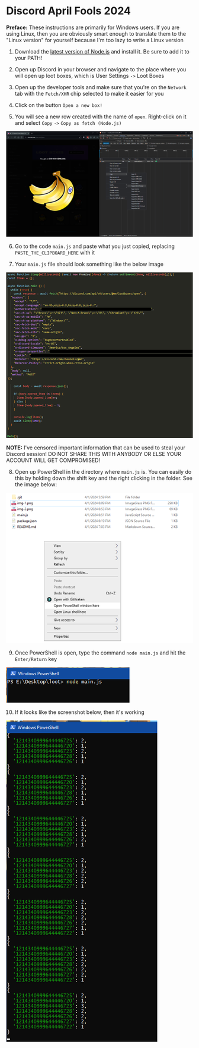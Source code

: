 # Discord April Fools 2024

**Preface:** These instructions are primarily for Windows users. If you are using Linux, then you are obviously smart enough to translate them to the "Linux version" for yourself because I'm too lazy to write a Linux version

1) Download the [latest version of Node.js](https://nodejs.org/en/download) and install it. Be sure to add it to your PATH!

2) Open up Discord in your browser and navigate to the place where you will open up loot boxes, which is User Settings `->` Loot Boxes

3) Open up the developer tools and make sure that you're on the `Network` tab with the `Fetch/XHR` chip selected to make it easier for you

4) Click on the button `Open a new box!`

5) You will see a new row created with the name of `open`. Right-click on it and select `Copy` `->` `Copy as fetch (Node.js)`

![Too lazy for alt text sorry](./screenshots/img-1.png)

6) Go to the code `main.js` and paste what you just copied, replacing `PASTE_THE_CLIPBOARD_HERE` with it

7) Your `main.js` file should look something like the below image

![Too lazy for alt text sorry](./screenshots/img-2.png)

**NOTE:** I've censored important information that can be used to steal your Discord session! DO NOT SHARE THIS WITH ANYBODY OR ELSE YOUR ACCOUNT WILL GET COMPROMISED!

8) Open up PowerShell in the directory where `main.js` is. You can easily do this by holding down the shift key and the right clicking in the folder. See the image below:

![Too lazy for alt text sorry](./screenshots/img-3.png)

9) Once PowerShell is open, type the command `node main.js` and hit the `Enter/Return` key

![Too lazy for alt text sorry](./screenshots/img-4.png)

10) If it looks like the screenshot below, then it's working

![Too lazy for alt text sorry](./screenshots/img-5.png)
